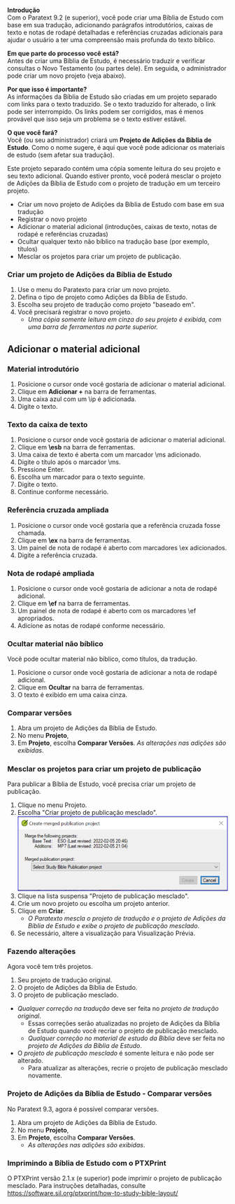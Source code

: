 **Introdução**  
Com o Paratext 9.2 (e superior), você pode criar uma Bíblia de Estudo com base em sua tradução, adicionando parágrafos introdutórios, caixas de texto e notas de rodapé detalhadas e referências cruzadas adicionais para ajudar o usuário a ter uma compreensão mais profunda do texto bíblico.

**Em que parte do processo você está?**  
Antes de criar uma Bíblia de Estudo, é necessário traduzir e verificar consultas o Novo Testamento (ou partes dele). Em seguida, o administrador pode criar um novo projeto (veja abaixo).

**Por que isso é importante?**  
As informações da Bíblia de Estudo são criadas em um projeto separado com links para o texto traduzido. Se o texto traduzido for alterado, o link pode ser interrompido. Os links podem ser corrigidos, mas é menos provável que isso seja um problema se o texto estiver estável.

**O que você fará?**  
Você (ou seu administrador) criará um **Projeto de Adições da Bíblia de Estudo**. Como o nome sugere, é aqui que você pode adicionar os materiais de estudo (sem afetar sua tradução).

Este projeto separado contém uma cópia somente leitura do seu projeto e seu texto adicional. Quando estiver pronto, você poderá mesclar o projeto de Adições da Bíblia de Estudo com o projeto de tradução em um terceiro projeto.

- Criar um novo projeto de Adições da Bíblia de Estudo com base em sua tradução
- Registrar o novo projeto
- Adicionar o material adicional (introduções, caixas de texto, notas de rodapé e referências cruzadas)
- Ocultar qualquer texto não bíblico na tradução base (por exemplo, títulos)
- Mesclar os projetos para criar um projeto de publicação.

### Criar um projeto de Adições da Bíblia de Estudo
1. Use o menu do Paratexto para criar um novo projeto.
1. Defina o tipo de projeto como Adições da Bíblia de Estudo.
1. Escolha seu projeto de tradução como projeto "baseado em".
1. Você precisará registrar o novo projeto.
   - *Uma cópia somente leitura em cinza do seu projeto é exibida, com uma barra de ferramentas na parte superior.*  

#####

## Adicionar o material adicional
### Material introdutório
1. Posicione o cursor onde você gostaria de adicionar o material adicional.
1. Clique em **Adicionar +** na barra de ferramentas.
1. Uma caixa azul com um \\ip é adicionada.
1. Digite o texto.

### Texto da caixa de texto
1. Posicione o cursor onde você gostaria de adicionar o material adicional.
1. Clique em **\\esb** na barra de ferramentas.
1. Uma caixa de texto é aberta com um marcador \\ms adicionado.
1. Digite o título após o marcador \\ms.
1. Pressione Enter.
1. Escolha um marcador para o texto seguinte.
1. Digite o texto.
1. Continue conforme necessário.

### Referência cruzada ampliada


1. Posicione o cursor onde você gostaria que a referência cruzada fosse chamada.
1. Clique em **\\ex** na barra de ferramentas.
1. Um painel de nota de rodapé é aberto com marcadores \\ex adicionados.
1. Digite a referência cruzada.

### Nota de rodapé ampliada
1. Posicione o cursor onde você gostaria de adicionar a nota de rodapé adicional.
1. Clique em **\\ef** na barra de ferramentas.
1. Um painel de nota de rodapé é aberto com os marcadores \\ef apropriados.
1. Adicione as notas de rodapé conforme necessário.

### Ocultar material não bíblico
Você pode ocultar material não bíblico, como títulos, da tradução.

1. Posicione o cursor onde você gostaria de adicionar a nota de rodapé adicional.
1. Clique em **Ocultar** na barra de ferramentas.
1. O texto é exibido em uma caixa cinza.

### Comparar versões

1. Abra um projeto de Adições da Bíblia de Estudo.
1. No menu **Projeto**,
1. Em **Projeto**, escolha **Comparar Versões**.
   *As alterações nas adições são exibidas*.

#####

### Mesclar os projetos para criar um projeto de publicação
Para publicar a Bíblia de Estudo, você precisa criar um projeto de publicação.

1. Clique no menu Projeto.
1. Escolha "Criar projeto de publicação mesclado".
   ![Merged publication project](../media/c2532d37aae74e992a95d26c8725c242.png)
1. Clique na lista suspensa "Projeto de publicação mesclado".
1. Crie um novo projeto ou escolha um projeto anterior.
1. Clique em **Criar**.
   - *O Paratexto mescla o projeto de tradução e o projeto de Adições da Bíblia de Estudo e exibe o projeto de publicação mesclado*.
1. Se necessário, altere a visualização para Visualização Prévia.

### Fazendo alterações
Agora você tem três projetos.

1. Seu projeto de tradução original.
2. O projeto de Adições da Bíblia de Estudo.
3. O projeto de publicação mesclado.

- *Qualquer correção na tradução* deve ser feita no *projeto de tradução original*.
   - Essas correções serão atualizadas no projeto de Adições da Bíblia de Estudo quando você recriar o projeto de publicação mesclado.
   - *Qualquer correção no material de estudo da Bíblia* deve ser feita no *projeto de Adições da Bíblia de Estudo*.
- O *projeto de publicação mesclado* é somente leitura e não pode ser alterado.
   - Para atualizar as alterações, recrie o projeto de publicação mesclado novamente.

### Projeto de Adições da Bíblia de Estudo - Comparar versões
No Paratext 9.3, agora é possível comparar versões.
1. Abra um projeto de Adições da Bíblia de Estudo.
1. No menu **Projeto**,
1. Em **Projeto**, escolha **Comparar Versões**.
   - *As alterações nas adições são exibidas*.

### Imprimindo a Bíblia de Estudo com o PTXPrint
O PTXPrint versão 2.1.x (e superior) pode imprimir o projeto de publicação mesclado. Para instruções detalhadas, consulte https://software.sil.org/ptxprint/how-to-study-bible-layout/